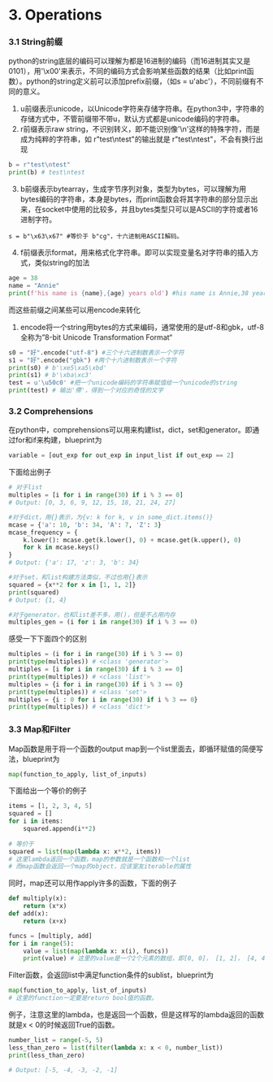 # 3. Operations
### 3.1 String前缀
python的string底层的编码可以理解为都是16进制的编码（而16进制其实又是0101），用'\x00'来表示，不同的编码方式会影响某些函数的结果（比如print函数）。python的string定义前可以添加prefix前缀，（如s = u'abc'），不同前缀有不同的意义。
1.  u前缀表示unicode，以Unicode字符来存储字符串。在python3中，字符串的存储方式中，不管前缀带不带u，默认方式都是unicode编码的字符串。
2.  r前缀表示raw string，不识别转义，即不能识别像'\n'这样的特殊字符，而是成为纯粹的字符串，如 r"test\ntest"的输出就是 r"test\ntest"，不会有换行出现
```python
b = r"test\ntest"     
print(b) # test\ntest
```
3.  b前缀表示bytearray，生成字节序列对象，类型为bytes，可以理解为用bytes编码的字符串，本身是bytes，而print函数会将其字符串的部分显示出来，在socket中使用的比较多，并且bytes类型只可以是ASCII的字符或者16进制字符。
```
s = b"\x63\x67" #等价于 b"cg"，十六进制用ASCII解码。
```
4.  f前缀表示format，用来格式化字符串。即可以实现变量名对字符串的插入方式，类似string的加法
```python
age = 38
name = "Annie"
print(f'his name is {name},{age} years old') #his name is Annie,38 years old
```
而这些前缀之间某些可以用encode来转化
1. encode将一个string用bytes的方式来编码，通常使用的是utf-8和gbk，utf-8全称为”8-bit Unicode Transformation Format“
``` python
s0 = "好".encode("utf-8") #三个十六进制数表示一个字符
s1 = "好".encode("gbk") #两个十六进制数表示一个字符
print(s0) # b'\xe5\xa5\xbd'
print(s1) # b'\xba\xc3'
test = u'\u50c0' #把一个unicode编码的字符串赋值给一个unicode的string
print(test) # 输出'僀'，得到一个对应的奇怪的文字
```

### 3.2 Comprehensions
在python中，comprehensions可以用来构建list，dict，set和generator。即通过for和if来构建，blueprint为
```python
variable = [out_exp for out_exp in input_list if out_exp == 2]
```
下面给出例子
```python
# 对于list
multiples = [i for i in range(30) if i % 3 == 0]
# Output: [0, 3, 6, 9, 12, 15, 18, 21, 24, 27]

#对于dict，用{}表示，为{v: k for k, v in some_dict.items()}
mcase = {'a': 10, 'b': 34, 'A': 7, 'Z': 3}
mcase_frequency = {
    k.lower(): mcase.get(k.lower(), 0) + mcase.get(k.upper(), 0)
    for k in mcase.keys()
}
# Output: {'a': 17, 'z': 3, 'b': 34}

#对于set，和list构建方法类似，不过也用{}表示
squared = {x**2 for x in [1, 1, 2]}
print(squared)
# Output: {1, 4}

#对于generator，也和list差不多，用()，但是不占用内存
multiples_gen = (i for i in range(30) if i % 3 == 0)
```
感受一下下面四个的区别
```python
multiples = (i for i in range(30) if i % 3 == 0)
print(type(multiples)) # <class 'generator'>
multiples = [i for i in range(30) if i % 3 == 0]
print(type(multiples)) # <class 'list'>
multiples = {i for i in range(30) if i % 3 == 0}
print(type(multiples)) # <class 'set'>
multiples = {i : 0 for i in range(30) if i % 3 == 0}
print(type(multiples)) # <class 'dict'>
```

### 3.3 Map和Filter
Map函数是用于将一个函数的output map到一个list里面去，即循环赋值的简便写法，blueprint为
```python
map(function_to_apply, list_of_inputs)
```
下面给出一个等价的例子
```python
items = [1, 2, 3, 4, 5]
squared = []
for i in items:
    squared.append(i**2)
    
# 等价于
squared = list(map(lambda x: x**2, items))
# 这里lambda返回一个函数，map的参数就是一个函数和一个list
# 而map函数会返回一个map的object，应该室友iterable的属性
```
同时，map还可以用作apply许多的函数，下面的例子
```python
def multiply(x):
    return (x*x)
def add(x):
    return (x+x)

funcs = [multiply, add]
for i in range(5):
    value = list(map(lambda x: x(i), funcs))
    print(value) # 这里的value是一个2个元素的数组，即[0, 0]， [1, 2]， [4, 4]， [9, 6]， [16, 8]
```
Filter函数，会返回list中满足function条件的sublist，blueprint为
```python
map(function_to_apply, list_of_inputs)
# 这里的function一定要是return bool值的函数。
```
例子，注意这里的lambda，也是返回一个函数，但是这样写的lambda返回的函数就是x < 0的时候返回True的函数。
```python
number_list = range(-5, 5)
less_than_zero = list(filter(lambda x: x < 0, number_list))
print(less_than_zero)

# Output: [-5, -4, -3, -2, -1]
```






